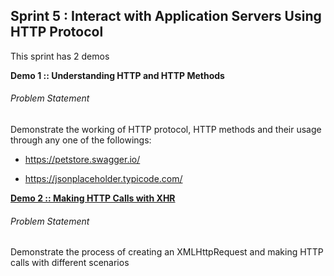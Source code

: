 <!-- 
  
  Pre-requisites
  Install json-server locally by executing the command : **npm i -g json-server**
  Place the db.json file at the root or in the same folder
  Then, execute the command to start the json-server
  json-server --watch <Path of db.json file> 
  The JSON server would be running on port 3000 and we can access the posts data

-->
## Sprint 5 : Interact with Application Servers Using HTTP Protocol

This sprint has 2 demos

**Demo 1 :: Understanding HTTP and HTTP Methods**

###### Problem Statement

Demonstrate the working of HTTP protocol, HTTP methods and their usage through any one of the followings:

- https://petstore.swagger.io/

- https://jsonplaceholder.typicode.com/


[**Demo 2 :: Making HTTP Calls with XHR**](demo-2-making-http-calls-with-xhr)

###### Problem Statement

Demonstrate the process of creating an XMLHttpRequest and making HTTP calls with different scenarios

